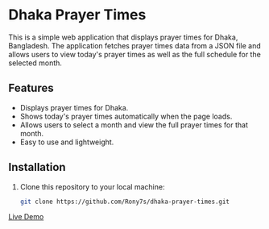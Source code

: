 # Dhaka Prayer Times

This is a simple web application that displays prayer times for Dhaka, Bangladesh. The application fetches prayer times data from a JSON file and allows users to view today's prayer times as well as the full schedule for the selected month.

## Features
- Displays prayer times for Dhaka.
- Shows today's prayer times automatically when the page loads.
- Allows users to select a month and view the full prayer times for that month.
- Easy to use and lightweight.

## Installation

1. Clone this repository to your local machine:
   ```bash
   git clone https://github.com/Rony7s/dhaka-prayer-times.git

<a href="https://rony7s.github.io/dhaka-prayer-times/">Live Demo</a>

